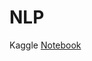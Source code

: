 # NLP

Kaggle [Notebook](https://www.kaggle.com/code/amansherjadakhan/nlp-pipeline-from-preprocessing-to-classification)

